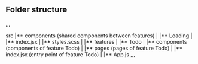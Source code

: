 ## Folder structure

,,,

src
|** components (shared components between features)
| |** Loading
| |** index.jsx
| |** styles.scss
|
|** features
| |** Todo
| |** components (components of feature Todo)
| |** pages (pages of feature Todo)
| |** index.jsx (entry point of feature Todo)
|
|** App.js
,,,
